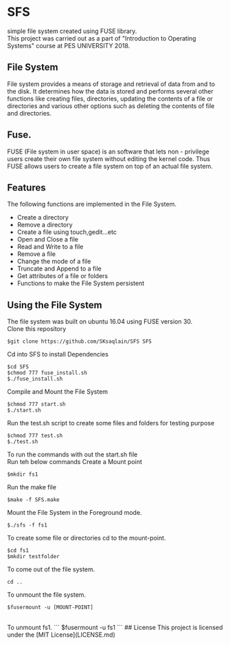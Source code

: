 # SFS
simple file system created using FUSE library. <br/>
This project was carried out as a part of "Introduction to Operating Systems" course at PES UNIVERSITY 2018.

## File System
File system provides a means of storage and retrieval of data from and to the disk. It determines how the data is stored and performs several other functions like creating files, directories, updating the contents of a file or directories and various other options such as deleting the contents of file and directories.

## Fuse.
FUSE (File system in user space) is an software that lets non - privilege users create their own file system without editing the kernel code. Thus FUSE allows users to create a file system on top of an actual file system. 



## Features
The following functions are implemented in the File System.
<ul type=1>
  <li>Create a directory</li>
  <li>Remove a directory </li>
  <li>Create a file using touch,gedit...etc</li>
  <li>Open and Close a file</li>
  <li>Read and Write to a file</li>
  <li>Remove a file</li>
  <li>Change the mode of a file</li>
  <li>Truncate and Append to a file</li>
  <li>Get attributes of a file or folders</li>
  <li>Functions to make the File System persistent</li>
  </ul>
  
## Using the File System
The file system was built on ubuntu 16.04 using FUSE version 30.<br/>
Clone this repository
```
$git clone https://github.com/SKsaqlain/SFS SFS
```
Cd into SFS to install Dependencies
```
$cd SFS
$chmod 777 fuse_install.sh
$./fuse_install.sh
```
Compile and Mount the File System
```
$chmod 777 start.sh
$./start.sh
```
 
 Run the test.sh script to create some files and folders for testing purpose
 ```
 $chmod 777 test.sh
 $./test.sh
 ```
 To run the commands with out the start.sh file <br/>Run teh below commands
 Create a Mount point
 ```
 $mkdir fs1
 ```
 Run the make file
 ```
 $make -f SFS.make
 ```
 Mount the File System in the Foreground mode.
 ```
 $./sfs -f fs1
 ```
 To create some file or directories cd to the mount-point.
 ```
 $cd fs1
 $mkdir testfolder
 ```
 To come out of the file system.
 ```
 cd ..
 ```
 To unmount the file system.
 ```
 $fusermount -u [MOUNT-POINT]
 ```
 <br/>
To unmount fs1.
 ```
 $fusermount -u fs1
 ```
 ## License
This project is licensed under the [MIT License](LICENSE.md)
